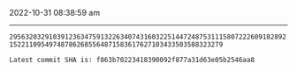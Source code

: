 2022-10-31 08:38:59 am

---

`2956320329103912363475913226340743160322514472487531115807222609182892152211095497487862685564871583617627103433503588323279`

`Latest commit SHA is: f863b70223418390092f877a31d63e05b2546aa8 `
